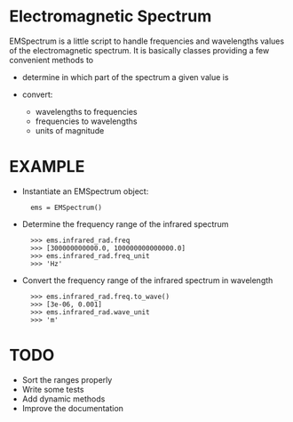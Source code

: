 # Electromagnetic Spectrum


EMSpectrum is a little script to handle frequencies and wavelengths values of
the electromagnetic spectrum. It is basically classes providing a few
convenient methods to 


* determine in which part of the spectrum a given value is

* convert:
    * wavelengths to frequencies
    * frequencies to wavelengths
    * units of magnitude


# EXAMPLE

* Instantiate an EMSpectrum object:


        ems = EMSpectrum()


* Determine the frequency range of the infrared spectrum

    
        >>> ems.infrared_rad.freq
        >>> [300000000000.0, 100000000000000.0]
        >>> ems.infrared_rad.freq_unit
        >>> 'Hz'


* Convert the frequency range of the infrared spectrum in wavelength

    
        >>> ems.infrared_rad.freq.to_wave()
        >>> [3e-06, 0.001]
        >>> ems.infrared_rad.wave_unit
        >>> 'm'


# TODO

* Sort the ranges properly
* Write some tests
* Add dynamic methods
* Improve the documentation
